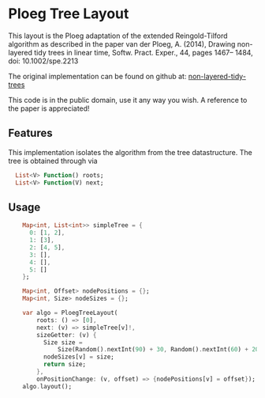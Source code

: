 # Ploeg Tree Layout

This layout is the Ploeg adaptation of the extended Reingold-Tilford algorithm as described in the paper
van der Ploeg, A. (2014), Drawing non-layered tidy trees in linear time, Softw. Pract. Exper., 44, pages 1467– 1484, doi: 10.1002/spe.2213

The original implementation can be found on github at:
[non-layered-tidy-trees](https://github.com/cwi-swat/non-layered-tidy-trees)

This code is in the public domain, use it any way you wish. A reference to the paper is appreciated!

## Features

This implementation isolates the algorithm from the tree datastructure. The tree is obtained through via

```dart
  List<V> Function() roots;
  List<V> Function(V) next;
```

## Usage

```dart
    Map<int, List<int>> simpleTree = {
      0: [1, 2],
      1: [3],
      2: [4, 5],
      3: [],
      4: [],
      5: []
    };

    Map<int, Offset> nodePositions = {};
    Map<int, Size> nodeSizes = {};

    var algo = PloegTreeLayout(
        roots: () => [0],
        next: (v) => simpleTree[v]!,
        sizeGetter: (v) {
          Size size =
              Size(Random().nextInt(90) + 30, Random().nextInt(60) + 20);
          nodeSizes[v] = size;
          return size;
        },
        onPositionChange: (v, offset) => {nodePositions[v] = offset});
    algo.layout();
```

